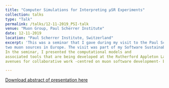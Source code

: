 ```yaml
---
title: "Computer Simulations for Interpreting μSR Experiments"
collection: talks
type: "Talk"
permalink: /talks/12-11-2019_PSI-talk
venue: "Muon Group, Paul Scherrer Institute"
date: 12-11-2019
location: "Paul Scherrer Institute, Switzerland"
excerpt: 'This was a seminar that I gave during my visit to the Paul Scherrer Institute (PSI), which hosts one of the 
two muon sources in Europe. The visit was part of my Software Sustainability Institute's fellowship.  
In the seminar, I presented the computational models and 
associated tools that are being developed at the Rutherford Appleton Laboratory (RAL), and discussed some potential 
avenues for collaborative work -centred on muon software development- between PSI and RAL.'

---
```


[Download abstract of presentation here](https://www.psi.ch/en/lmu/seminar)
